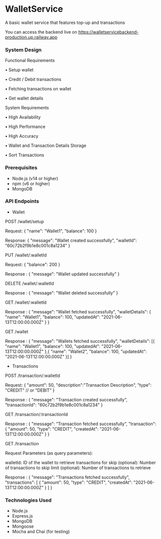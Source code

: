 # WalletService
A basic wallet service that features top-up and transactions

You can access the backend live on https://walletservicebackend-production.up.railway.app

### System Design

Functional Requirements

• Setup wallet 

• Credit / Debit transactions

• Fetching transactions on wallet

• Get wallet details


System Requirements

• High Availability 

• High Performance

• High Accuracy 

• Wallet and Transaction Details Storage

• Sort Transactions

### Prerequisites

- Node.js (v14 or higher)
- npm (v6 or higher)
- MongoDB

### API Endpoints

- Wallet

POST /wallet/setup

Request: 
{
  "name": "Wallet1",
  "balance": 100
}

Response: 
{
  "message": "Wallet created successfully",
  "walletId": "60c72b2f9b1e8c001c8a1234"
}

PUT /wallet/:walletId

Request: 
{
  "balance": 200
}

Response : 
{
  "message": "Wallet updated successfully"
}

DELETE /wallet/:walletId

Response : 
{
  "message": "Wallet deleted successfully"
}

GET /wallet/:walletId

Response : 
{
  "message": "Wallet fetched successfully",
  "walletDetails": {
    "name": "Wallet1",
    "balance": 100,
    "updatedAt": "2021-06-13T12:00:00.000Z"
  }
}

GET /wallet

Response : 
{
  "message": "Wallets fetched successfully",
  "walletDetails": [{
    "name": "Wallet1",
    "balance": 100,
    "updatedAt": "2021-06-13T12:00:00.000Z"
  },{
    "name": "Wallet2",
    "balance": 100,
    "updatedAt": "2021-06-13T12:00:00.000Z"
  }]
}

- Transactions

POST /transaction/:walletId

Request: 
{
  "amount": 50,
  "description":"Transaction Description",
  "type": "CREDIT" // or "DEBIT"
}

Response : 
{
  "message": "Transaction created successfully",
  "transactionId": "60c72b2f9b1e8c001c8a1234"
}

GET /transaction/:transactionId

Response : 
{
  "message": "Transaction fetched successfully",
  "transaction": {
    "amount": 50,
    "type": "CREDIT",
    "createdAt": "2021-06-13T12:00:00.000Z"
  }
}

GET /transaction

Request Parameters (as query parameters):

walletId: ID of the wallet to retrieve transactions for
skip (optional): Number of transactions to skip
limit (optional): Number of transactions to retrieve

Response : 
{
  "message": "Transactions fetched successfully",
  "transactions": [
    {
      "amount": 50,
      "type": "CREDIT",
      "createdAt": "2021-06-13T12:00:00.000Z"
    }
  ]
}


### Technologies Used

- Node.js
- Express.js
- MongoDB
- Mongoose
- Mocha and Chai (for testing)

